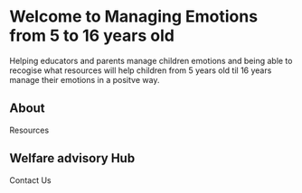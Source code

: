 <!DOCTYPE html>
<html>
  <head>  
    <title> Managing Children's Emotions </title>
  </head>
  <body>
    <h1>
     Welcome to Managing Emotions from 5 to 16 years old 
    </h1>  
  <P>
Helping educators and parents manage children emotions and being able to recogise what resources will help children from 5 years old til 16 years manage their emotions in a positve way.  
</p> 
<h2>
About
</h2>
<p>
Resources  
</p>  
<h2>
Welfare advisory Hub
</h2> 
<p>
Contact Us 
    </p>
  </body>    
  </html>

